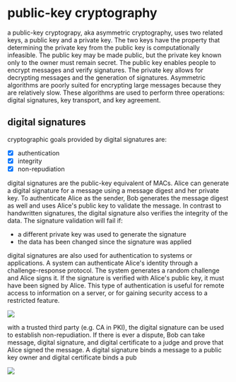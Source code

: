 # public-key cryptography

a public-key cryptograpy, aka asymmetric cryptography, uses two related keys, a public key and a private key. The two keys have the property that determining the private key from the public key is computationally infeasible. The public key may be made public, but the private key known only to the owner must remain secret. The public key enables people to encrypt messages and verify signatures. The private key allows for decrypting messages and the generation of signatures. Asymmetric algorithms are poorly suited for encrypting large messages because they are relatively slow. These algorithms are used to perform three operations: digital signatures, key transport, and key agreement.

## digital signatures
cryptographic goals provided by digital signatures are:
 - [x] authentication
 - [x] integrity
 - [x] non-repudiation

digital signatures are the public-key equivalent of MACs. Alice can generate a digital signature for a message using a message digest and her private key. To authenticate Alice as the sender, Bob generates the message digest as well and uses Alice's public key to validate the message. In contrast to handwritten signatures, the digital signature also verifies the integrity of the data. The signature validation will fail if:
- a different private key was used to generate the signature
- the data has been changed since the signature was applied

digital signatures are also used for authentication to systems or applications. A system can authenticate Alice's identity through a challenge-response protocol. The system generates a random challenge and Alice signs it. If the signature is verified with Alice's public key, it must have been signed by Alice. This type of authentication is useful for remote access to information on a server, or for gaining security access to a restricted feature.

![](https://fadasr.github.io/images/dig-sig-auth.png)

with a trusted third party (e.g. CA in PKI), the digital signature can be used to establish non-repudiation. If there is ever a dispute, Bob can take message, digital signature, and digital certificate to a judge and prove that Alice signed the message. A digital signature binds a message to a public key owner and digital certificate binds a pub

![](https://fadasr.github.io/images/dig-sig-cert.png)




<!--stackedit_data:
eyJoaXN0b3J5IjpbLTEyNzQ4MDgyMzksLTkxMDI3NTAyLC03MD
E0NDYyNDksMTA3OTAxMjg3MCwxMTAzNDU0ODYyLDIwNjM1NzQ4
NDYsLTU1MzUxNzI0NywxMDk2Mjk2Nzg2LC05NTU3MzU2NDAsMj
EyNDY0MDczLC0xODg3ODgyMDA2LDU1NTUwMTE4NF19
-->